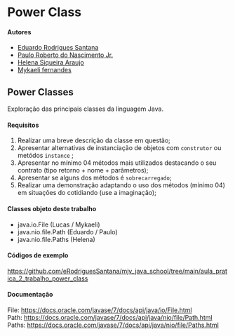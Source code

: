 # Power Class

#### Autores
- [Eduardo Rodrigues Santana](https://github.com/eRodriguesSantana)
- [Paulo Roberto do Nascimento Jr.](https://github.com/helvayne-br)
- [Helena Siqueira Araujo](https://github.com/SAHelena)
- [Mykaeli fernandes](https://github.com/mykaelifernandes)

## Power Classes
Exploração das principais classes da linguagem Java.

#### Requisitos
1. Realizar uma breve descrição da classe em questão;
1. Apresentar alternativas de instanciação de objetos com `construtor` ou metódos `instance` ;
1. Apresentar no mínimo 04 métodos mais utilizados destacando o seu contrato (tipo retorno + nome + parâmetros);
1. Apresentar se alguns dos métodos é `sobrecarregado`;
1. Realizar uma demonstração adaptando o uso dos métodos (mínimo 04) em situações do cotidiando (use a imaginação);

#### Classes objeto deste trabalho
- java.io.File (Lucas / Mykaeli)
- java.nio.file.Path (Eduardo / Paulo)
- java.nio.file.Paths (Helena)

#### Códigos de exemplo
https://github.com/eRodriguesSantana/mjv_java_school/tree/main/aula_pratica_2_trabalho_power_class

#### Documentação
File: https://docs.oracle.com/javase/7/docs/api/java/io/File.html<br>
Path: https://docs.oracle.com/javase/7/docs/api/java/nio/file/Path.html<br>
Paths: https://docs.oracle.com/javase/7/docs/api/java/nio/file/Paths.html
